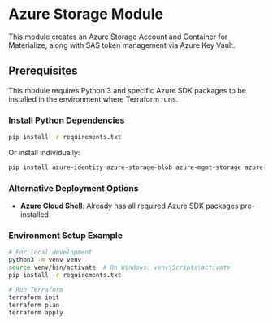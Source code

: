 # Azure Storage Module

This module creates an Azure Storage Account and Container for Materialize, along with SAS token management via Azure Key Vault.

## Prerequisites

This module requires Python 3 and specific Azure SDK packages to be installed in the environment where Terraform runs.

### Install Python Dependencies

```bash
pip install -r requirements.txt
```

Or install individually:
```bash
pip install azure-identity azure-storage-blob azure-mgmt-storage azure-keyvault-secrets
```

### Alternative Deployment Options

- **Azure Cloud Shell**: Already has all required Azure SDK packages pre-installed

### Environment Setup Example

```bash
# For local development
python3 -m venv venv
source venv/bin/activate  # On Windows: venv\Scripts\activate
pip install -r requirements.txt

# Run Terraform
terraform init
terraform plan
terraform apply
```

